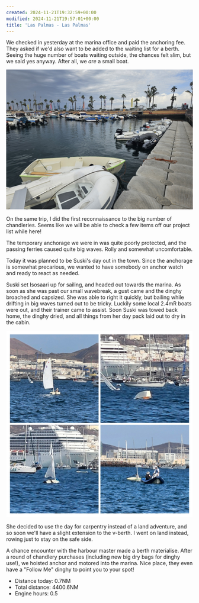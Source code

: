 ```yaml
---
created: 2024-11-21T19:32:59+00:00
modified: 2024-11-21T19:57:01+00:00
title: 'Las Palmas - Las Palmas'
---
```


We checked in yesterday at the marina office and paid the anchoring fee. They asked if we'd also want to be added to the waiting list for a berth. Seeing the huge number of boats waiting outside, the chances felt slim, but we said yes anyway. After all, we _are_ a small boat.

![Image](../2024/d4bf96a7ab3797f357fd44aa2077efa4.jpg) 

On the same trip, I did the first reconnaissance to the big number of chandleries. Seems like we will be able to check a few items off our project list while here!

The temporary anchorage we were in was quite poorly protected, and the passing ferries caused quite big waves. Rolly and somewhat uncomfortable.

Today it was planned to be Suski's day out in the town. Since the anchorage is somewhat precarious, we wanted to have somebody on anchor watch and ready to react as needed. 

Suski set Isosaari up for sailing, and headed out towards the marina. As soon as she was past our small wavebreak, a gust came and the dinghy broached and capsized. She was able to right it quickly, but bailing while drifting in big waves turned out to be tricky. Luckily some local 2.4mR boats were out, and their trainer came to assist. Soon Suski was towed back home, the dinghy dried, and all things from her day pack laid out to dry in the cabin.

![Image](../2024/e8caacf83d358573c9f6f443da5f0998.jpg) 

She decided to use the day for carpentry instead of a land adventure, and so soon we'll have a slight extension to the v-berth. I went on land instead, rowing just to stay on the safe side.

A chance encounter with the harbour master made a berth materialise. After a round of chandlery purchases (including new big dry bags for dinghy use!), we hoisted anchor and motored into the marina. Nice place, they even have a "Follow Me" dinghy to point you to your spot!



* Distance today: 0.7NM
* Total distance: 4400.6NM
* Engine hours: 0.5
